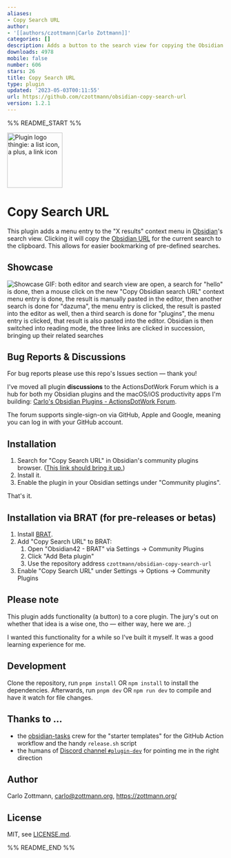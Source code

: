 ```yaml
---
aliases:
- Copy Search URL
author:
- '[[authors/czottmann|Carlo Zottmann]]'
categories: []
description: Adds a button to the search view for copying the Obsidian search URL.
downloads: 4978
mobile: false
number: 606
stars: 26
title: Copy Search URL
type: plugin
updated: '2023-05-03T00:11:55'
url: https://github.com/czottmann/obsidian-copy-search-url
version: 1.2.1
---
```


%% README_START %%

<img src="https://raw.githubusercontent.com/czottmann/obsidian-copy-search-url/main/readme-assets/copy-search-url-256.png" height="128" alt="Plugin logo thingie: a list icon, a plus, a link icon">

# Copy Search URL

This plugin adds a menu entry to the "X results" context menu in [Obsidian](https://obsidian.md)'s search view. Clicking it will copy the [Obsidian URL](https://help.obsidian.md/Advanced+topics/Using+obsidian+URI#Action+search) for the current search to the clipboard. This allows for easier bookmarking of pre-defined searches.


## Showcase

![Showcase GIF: both editor and search view are open, a search for "hello" is done, then a mouse click on the new "Copy Obsidian search URL" context menu entry is done, the result is manually pasted in the editor, then another search is done for "dazuma", the menu entry is clicked, the result is pasted into the editor as well, then a third search is done for "plugins", the menu entry is clicked, that result is also pasted into the editor. Obsidian is then switched into reading mode, the three links are clicked in succession, bringing up their related searches](https://raw.githubusercontent.com/czottmann/obsidian-copy-search-url/main/readme-assets/showcase.gif)


## Bug Reports & Discussions

For bug reports please use this repo's Issues section — thank you!

I've moved all plugin **discussions** to the ActionsDotWork Forum which is a hub for both my Obsidian plugins and the macOS/iOS productivity apps I'm building: [Carlo's Obsidian Plugins - ActionsDotWork Forum](https://forum.actions.work/c/obsidian-plugins/8).

The forum supports single-sign-on via GitHub, Apple and Google, meaning you can log in with your GitHub account.


## Installation

1. Search for "Copy Search URL" in Obsidian's community plugins browser. ([This link should bring it up.](https://obsidian.md/plugins?id=zottmann))
2. Install it.
3. Enable the plugin in your Obsidian settings under "Community plugins".

That's it.


## Installation via BRAT (for pre-releases or betas)

1. Install [BRAT](https://github.com/TfTHacker/obsidian42-brat).
2. Add "Copy Search URL" to BRAT:
    1. Open "Obsidian42 - BRAT" via Settings → Community Plugins
    2. Click "Add Beta plugin"
    3. Use the repository address `czottmann/obsidian-copy-search-url`
3. Enable "Copy Search URL" under Settings → Options → Community Plugins


## Please note

This plugin adds functionality (a button) to a core plugin. The jury's out on whether that idea is a wise one, tho — either way, here we are. ;)

I wanted this functionality for a while so I've built it myself.  It was a good learning experience for me.


## Development

Clone the repository, run `pnpm install` OR `npm install` to install the dependencies.  Afterwards, run `pnpm dev` OR `npm run dev` to compile and have it watch for file changes.


## Thanks to …

- the [obsidian-tasks](https://github.com/obsidian-tasks-group/obsidian-tasks) crew for the "starter templates" for the GitHub Action workflow and the handy `release.sh` script
- the humans of [Discord channel `#plugin-dev`](https://discord.com/channels/686053708261228577/840286264964022302) for pointing me in the right direction


## Author

Carlo Zottmann, <carlo@zottmann.org>, https://zottmann.org/


## License

MIT, see [LICENSE.md](https://github.com/czottmann/obsidian-copy-search-url/blob/main/LICENSE.md).


%% README_END %%